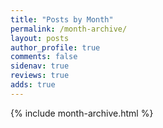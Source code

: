 ```yaml
---
title: "Posts by Month"
permalink: /month-archive/
layout: posts
author_profile: true
comments: false
sidenav: true
reviews: true
adds: true
---
```

{% include month-archive.html %}